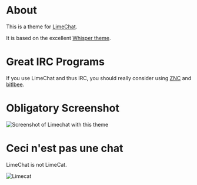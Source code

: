 # About

This is a theme for [LimeChat](https://github.com/psychs/limechat).

It is based on the excellent [Whisper theme](https://github.com/jezdez/limechat-whisper).

# Great IRC Programs

If you use LimeChat and thus IRC, you should really consider using [ZNC](https://github.com/znc/znc) and [bitlbee](http://bitlbee.org/main.php/news.r.html).

# Obligatory Screenshot

![Screenshot of Limechat with this theme](https://img.skitch.com/20111206-murhtb8751sawkcr1fjfwqfprs.jpg)

# Ceci n'est pas une chat

LimeChat is not LimeCat.

![Limecat](http://www.cs.brown.edu/orgs/artemis/2011/catsoftheworld/lime-cat.jpg)

